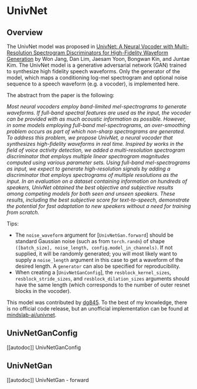 <!--Copyright 2022 The HuggingFace Team. All rights reserved.

Licensed under the Apache License, Version 2.0 (the "License"); you may not use this file except in compliance with
the License. You may obtain a copy of the License at

http://www.apache.org/licenses/LICENSE-2.0

Unless required by applicable law or agreed to in writing, software distributed under the License is distributed on
an "AS IS" BASIS, WITHOUT WARRANTIES OR CONDITIONS OF ANY KIND, either express or implied. See the License for the
specific language governing permissions and limitations under the License.

⚠️ Note that this file is in Markdown but contain specific syntax for our doc-builder (similar to MDX) that may not be
rendered properly in your Markdown viewer.

-->

# UnivNet

## Overview

The UnivNet model was proposed in [UnivNet: A Neural Vocoder with Multi-Resolution Spectrogram Discriminators for High-Fidelity Waveform Generation](https://arxiv.org/abs/2106.07889) by Won Jang, Dan Lim, Jaesam Yoon, Bongwan Kin, and Juntae Kim.
The UnivNet model is a generative adversarial network (GAN) trained to synthesize high fidelity speech waveforms. Only the generator of the model, which maps a conditioning log-mel spectrogram and optional noise sequence to a speech waveform (e.g. a vocoder), is implemented here.

The abstract from the paper is the following:

*Most neural vocoders employ band-limited mel-spectrograms to generate waveforms. If full-band spectral features are used as the input, the vocoder can be provided with as much acoustic information as possible. However, in some models employing full-band mel-spectrograms, an over-smoothing problem occurs as part of which non-sharp spectrograms are generated. To address this problem, we propose UnivNet, a neural vocoder that synthesizes high-fidelity waveforms in real time. Inspired by works in the field of voice activity detection, we added a multi-resolution spectrogram discriminator that employs multiple linear spectrogram magnitudes computed using various parameter sets. Using full-band mel-spectrograms as input, we expect to generate high-resolution signals by adding a discriminator that employs spectrograms of multiple resolutions as the input. In an evaluation on a dataset containing information on hundreds of speakers, UnivNet obtained the best objective and subjective results among competing models for both seen and unseen speakers. These results, including the best subjective score for text-to-speech, demonstrate the potential for fast adaptation to new speakers without a need for training from scratch.*

Tips:

- The `noise_waveform` argument for [`UnivNetGan.forward`] should be standard Gaussian noise (such as from `torch.randn`) of shape `([batch_size], noise_length, config.model_in_channels)`. If not supplied, it will be randomly generated; you will most likely want to supply a `noise_length` argument in this case to get a waveform of the desired length. A `generator` can also be specified for reproducibility.
- When creating a [`UnivNetGanConfig`], the `resblock_kernel_sizes`, `resblock_stride_sizes`, and `resblock_dilation_sizes` arguments should have the same length (which corresponds to the number of outer resnet blocks in the vocoder).

This model was contributed by [dg845](https://huggingface.co/dg845).
To the best of my knowledge, there is no official code release, but an unofficial implementation can be found at [mindslab-ai/univnet](https://github.com/mindslab-ai/univnet).


## UnivNetGanConfig

[[autodoc]] UnivNetGanConfig

## UnivNetGan

[[autodoc]] UnivNetGan
    - forward